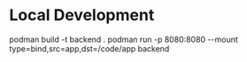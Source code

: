# Local Development
podman build -t backend .
podman run -p 8080:8080 --mount type=bind,src=app,dst=/code/app backend